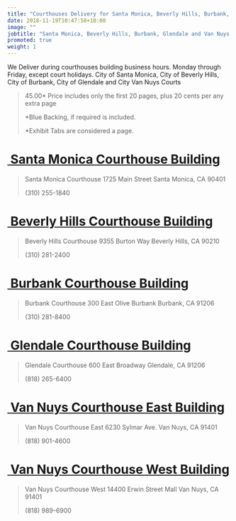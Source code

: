 ```yaml
---
title: "Courthouses Delivery for Santa Monica, Beverly Hills, Burbank, Glendale and Van Nuys $45.00"
date: 2018-11-19T10:47:58+10:00
image: ""
jobtitle: "Santa Monica, Beverly Hills, Burbank, Glendale and Van Nuys Buildings."
promoted: true
weight: 1
---
```


We Deliver during courthouses building business hours. Monday through Friday, except court holidays.
City of Santa Monica, City of Beverly Hills, City of Burbank, City of Glendale and City Van Nuys Courts

> 45.00* Price includes only the first 20 pages, plus 20 cents per any extra page
> 
> *Blue Backing, if required is included.
>
> *Exhibit Tabs are considered a page.



# <a href="https://www.lacourt.org/courthouse/info/sm" target="_blank"><img src="" alt="" style="height: 0px !important;width: 0px !important;" > Santa Monica Courthouse Building </a>


>  Santa Monica Courthouse
>  1725 Main Street
>  Santa Monica, CA 90401
>
>  (310) 255-1840



# <a href="https://www.lacourt.org/courthouse/info/bh" target="_blank"><img src="" alt="" style="height: 0px !important;width: 0px !important;" > Beverly Hills Courthouse Building </a>


>  Beverly Hills Courthouse
>  9355 Burton Way
>  Beverly Hills, CA 90210
>
>  (310) 281-2400



# <a href="https://www.lacourt.org/courthouse/info/bur" target="_blank"><img src="" alt="" style="height: 0px !important;width: 0px !important;" > Burbank Courthouse Building </a>


>  Burbank Courthouse
>  300 East Olive Burbank
>  Burbank, CA 91206
>
>  (310) 281-8400



# <a href="https://www.lacourt.org/courthouse/info/gln" target="_blank"><img src="" alt="" style="height: 0px !important;width: 0px !important;" > Glendale Courthouse Building </a>


>  Glendale Courthouse
>  600 East Broadway
>  Glendale, CA 91206
>
>  (818) 265-6400



# <a href="https://www.lacourt.org/courthouse/info/nw" target="_blank"><img src="" alt="" style="height: 0px !important;width: 0px !important;" > Van Nuys Courthouse East Building </a>


>  Van Nuys Courthouse East
>  6230 Sylmar Ave.
>  Van Nuys, CA 91401
>
>  (818) 901-4600



# <a href="https://www.lacourt.org/courthouse/info/lav" target="_blank"><img src="" alt="" style="height: 0px !important;width: 0px !important;" > Van Nuys Courthouse West Building </a>


>  Van Nuys Courthouse West
>  14400 Erwin Street Mall
>  Van Nuys, CA 91401
>
>  (818) 989-6900
